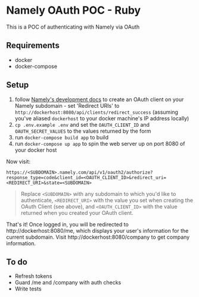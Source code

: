 # Namely OAuth POC - Ruby

This is a POC of authenticating with Namely via OAuth

## Requirements

- docker
- docker-compose

## Setup

1. follow [Namely's development
   docs](https://developers.namely.com/1.0/authentication/authentication) to
   create an OAuth client on your Namely subdomain - set 'Redirect URIs' to
   `http://dockerhost:8080/api/clients/redirect_success` (assuming you've
   aliased `dockerhost` to your docker machine's IP address locally)
1. `cp .env.example .env` and set the `OAUTH_CLIENT_ID` and
   `OAUTH_SECRET_VALUES` to the values returned by the form
1. run `docker-compose build app` to build
1. run `docker-compose up app` to spin the web server up on port 8080 of your
   docker host

Now visit:

`https://<SUBDOMAIN>.namely.com/api/v1/oauth2/authorize?response_type=code&client_id=<OAUTH_CLIENT_ID>&redirect_uri=<REDIRECT_URI>&state=<SUBDOMAIN>`

> Replace `<SUBDOMAIN>` with any subdomain to which you'd like to authenticate,
`<REDIRECT_URI>` with the value you set when creating the OAuth Client (see
above), and `<OAUTH_CLIENT_ID>` with the value returned when you created your
OAuth client.

That's it! Once logged in, you will be redirected to http://dockerhost:8080/me,
which displays your user's information for the current subdomain. Visit
http://dockerhost:8080/company to get company information.

## To do

- Refresh tokens
- Guard /me and /company with auth checks
- Write tests
